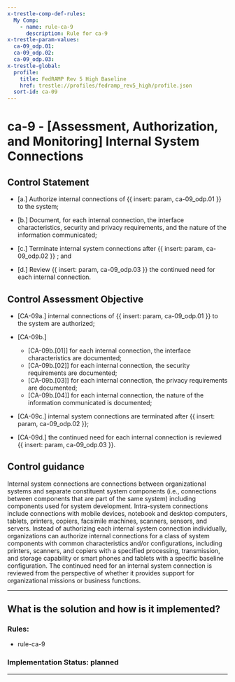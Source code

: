 ```yaml
---
x-trestle-comp-def-rules:
  My Comp:
    - name: rule-ca-9
      description: Rule for ca-9
x-trestle-param-values:
  ca-09_odp.01:
  ca-09_odp.02:
  ca-09_odp.03:
x-trestle-global:
  profile:
    title: FedRAMP Rev 5 High Baseline
    href: trestle://profiles/fedramp_rev5_high/profile.json
  sort-id: ca-09
---
```


# ca-9 - \[Assessment, Authorization, and Monitoring\] Internal System Connections

## Control Statement

- \[a.\] Authorize internal connections of {{ insert: param, ca-09_odp.01 }} to the system;

- \[b.\] Document, for each internal connection, the interface characteristics, security and privacy requirements, and the nature of the information communicated;

- \[c.\] Terminate internal system connections after {{ insert: param, ca-09_odp.02 }} ; and

- \[d.\] Review {{ insert: param, ca-09_odp.03 }} the continued need for each internal connection.

## Control Assessment Objective

- \[CA-09a.\] internal connections of {{ insert: param, ca-09_odp.01 }} to the system are authorized;

- \[CA-09b.\]

  - \[CA-09b.[01]\] for each internal connection, the interface characteristics are documented;
  - \[CA-09b.[02]\] for each internal connection, the security requirements are documented;
  - \[CA-09b.[03]\] for each internal connection, the privacy requirements are documented;
  - \[CA-09b.[04]\] for each internal connection, the nature of the information communicated is documented;

- \[CA-09c.\] internal system connections are terminated after {{ insert: param, ca-09_odp.02 }};

- \[CA-09d.\] the continued need for each internal connection is reviewed {{ insert: param, ca-09_odp.03 }}.

## Control guidance

Internal system connections are connections between organizational systems and separate constituent system components (i.e., connections between components that are part of the same system) including components used for system development. Intra-system connections include connections with mobile devices, notebook and desktop computers, tablets, printers, copiers, facsimile machines, scanners, sensors, and servers. Instead of authorizing each internal system connection individually, organizations can authorize internal connections for a class of system components with common characteristics and/or configurations, including printers, scanners, and copiers with a specified processing, transmission, and storage capability or smart phones and tablets with a specific baseline configuration. The continued need for an internal system connection is reviewed from the perspective of whether it provides support for organizational missions or business functions.

______________________________________________________________________

## What is the solution and how is it implemented?

<!-- For implementation status enter one of: implemented, partial, planned, alternative, not-applicable -->

<!-- Note that the list of rules under ### Rules: is read-only and changes will not be captured after assembly to JSON -->

<!-- Add control implementation description here for control: ca-9 -->

### Rules:

  - rule-ca-9

### Implementation Status: planned

______________________________________________________________________
